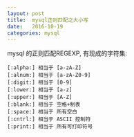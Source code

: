 ```yaml
---
layout: post
title:  mysql正则匹配之大小写
date:   2016-10-19
categories: mysql
---
```


mysql 的正则匹配REGEXP, 有现成的字符集:

```
[:alpha:] 相当于 [a-zA-Z]
[:alnum:] 相当于 [a-zA-Z0-9]
[:digit:] 相当于 [0-9]
[:lower:] 相当于 [a-z]
[:upper:] 相当于 [A-Z]
[:blank:] 相当于 空格+制表
[:space:] 相当于 所有空白
[:cntrl:] 相当于 ASCII 控制符
[:print:] 相当于 所有可打印符号
```
